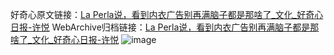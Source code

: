 好奇心原文链接：[La Perla说，看到内衣广告别再满脑子都是那啥了_文化_好奇心日报-许悦](https://www.qdaily.com/articles/222.html)
WebArchive归档链接：[La Perla说，看到内衣广告别再满脑子都是那啥了_文化_好奇心日报-许悦](http://web.archive.org/web/20170915171520/http://www.qdaily.com/articles/222.html)
![image](http://ww3.sinaimg.cn/large/007d5XDply1g3v3xo1nqej30u03p9e81)